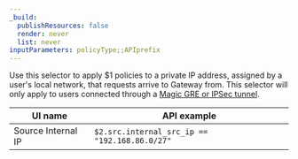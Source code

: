 ```yaml
---
_build:
  publishResources: false
  render: never
  list: never
inputParameters: policyType;;APIprefix
---
```


Use this selector to apply $1 policies to a private IP address, assigned by a user's local network, that requests arrive to Gateway from. This selector will only apply to users connected through a [Magic GRE or IPSec tunnel](/magic-wan/zero-trust/cloudflare-gateway/).

| UI name            | API example                                   |
| ------------------ | --------------------------------------------- |
| Source Internal IP | `$2.src.internal_src_ip == "192.168.86.0/27"` |
